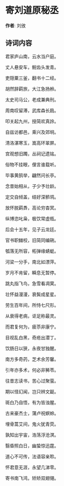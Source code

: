 # 寄刘道原秘丞

**作者**: 刘攽

## 诗词内容

君家庐山南，云水当户庭。

丈人悬安车，鲵齿头发青。

吏隠粟三釜，翻书十二经。

胡然辞羁旅，大江急扬舲。

太史司马公，老成兼典刑。

周南叹留滞，武库森长扃。

叩关起九州，授简欢真詅。

自兹访都邑，乘兴及郊坰。

清洛湛寒玉，嵩高环翠屏。

宫观想旧躅，丛祠记遗铭。

俗物不挂眼，俚言谁载听。

毕事黄鹄举，翩然问长亭。

念昔始相从，子少予壮龄。

定交自倾盖，结好深鹡鸰。

放怀脱羁馵，高论穷杳冥。

纵博恣叱枭，极饮常虚瓶。

后会十五年，见子云龙廷。

官书职雠校，旧简同编硎。

瓠落无所容，柘弹缘蜻蜓。

河梁一分手，南北如漂萍。

岁月不肯留，瞬息无暂停。

跳丸指飞鸟，急雪看凋蓂。

壮怀益漫漫，衰鬓成星星。

劳生百年间，所恃七尺形。

从衰得老病，讵足称最灵。

而君复何为，疲苶非康宁。

目视乱白黑，奇疮出潜丁。

饮肠日以狭，永夜甘独醒。

南方多奇药，芝术余芳馨。

引年亦多术，何必非豨苓。

往昔志读书，苦心过聚萤。

期以怪幻闻，岂只辨文鼮。

斑白乃自悟，有为皆浊腥。

古来豪杰士，蒲卢祝螟蛉。

埋骨蒿艾间，鬼火犹青荧。

孰知出宇宙，浩荡浮沧溟。

翳昏照白日，幽蛰惊迅霆。

道心不可传，法语容亲聆。

怀君意无涯，永望几涕零。

寄书南飞鸿，矫矫双翅翎。

